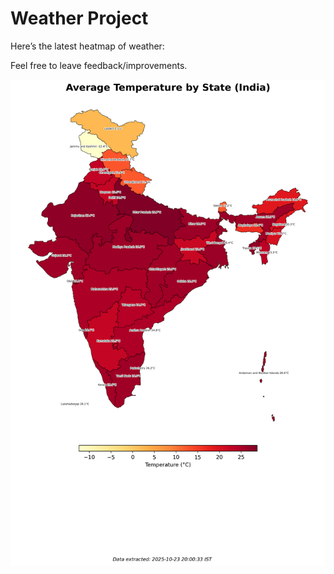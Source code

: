 # Weather Project

Here’s the latest heatmap of weather:

Feel free to leave feedback/improvements.

![India Heatmap](docs/assets/india_heatmap.png?v=FA3C0B)
